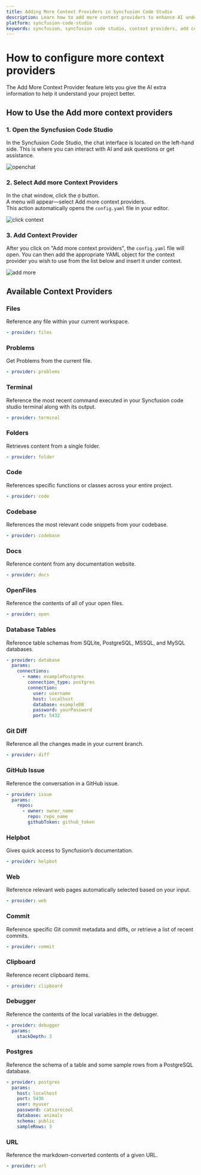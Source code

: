 ```yaml
---
title: Adding More Context Providers in Syncfusion Code Studio
description: Learn how to add more context providers to enhance AI understanding of your project in Syncfusion Code Studio by editing the config.yaml file.
platform: syncfusion-code-studio
keywords: syncfusion, syncfusion code studio, context providers, add context, config.yaml, ai, developer-tools, productivity
---
```

 
# How to configure more context providers
 
The Add More Context Provider feature lets you give the AI extra information to help it understand your project better.
 
## How to Use the Add more context providers
 
### 1. Open the Syncfusion Code Studio
 
In the Syncfusion Code Studio, the chat interface is located on the left-hand side. This is where you can interact with AI and ask questions or get assistance.

<img src="../../feature-images/open_chat.png" alt="openchat" />
 
### 2. Select Add more Context Providers
 
In the chat window, click the `@` button.  
A menu will appear—select Add more context providers.  
This action automatically opens the `config.yaml` file in your editor.

<img src="../../feature-images/clickcontext.png" alt="click context" />
 
### 3. Add Context Provider
 
After you click on "Add more context providers", the `config.yaml` file will open. You can then add the appropriate YAML object for the context provider you wish to use from the list below and insert it under context.
 
<img src="../../feature-images/addmore.png" alt="add more" />

## Available Context Providers
 
### Files  
Reference any file within your current workspace.  
```yaml
- provider: files
```
### Problems
Get Problems from the current file.
```yaml
- provider: problems
```

### Terminal
Reference the most recent command executed in your Syncfusion code studio terminal along with its output.
```yaml
- provider: terminal
```

### Folders
Retrieves content from a single folder.
```yaml
- provider: folder
```

### Code
References specific functions or classes across your entire project.
```yaml 
- provider: code
```

### Codebase
References the most relevant code snippets from your codebase.
```yaml 
- provider: codebase
```

### Docs
Reference content from any documentation website.
```yaml 
- provider: docs
```

### OpenFiles
Reference the contents of all of your open files.
```yaml
- provider: open
```

### Database Tables
Reference table schemas from SQLite, PostgreSQL, MSSQL, and MySQL databases.
```yaml
- provider: database
  params:
    connections:
      - name: examplePostgres
        connection_type: postgres
        connection:
          user: username
          host: localhost
          database: exampleDB
          password: yourPassword
          port: 5432
```

### Git Diff
Reference all the changes made in your current branch.
```yaml 
- provider: diff
```
### GitHub Issue
Reference the conversation in a GitHub issue.
```yaml
- provider: issue
  params:
    repos:
      - owner: owner_name
        repo: repo_name
        githubToken: github_token
```

### Helpbot
Gives quick access to Syncfusion’s documentation.
```yaml 
- provider: helpbot
```

### Web
Reference relevant web pages automatically selected based on your input.
```yaml
- provider: web
```

### Commit
Reference specific Git commit metadata and diffs, or retrieve a list of recent commits.
```yaml
- provider: commit
```

### Clipboard
Reference recent clipboard items.
```yaml
- provider: clipboard
```

### Debugger  
Reference the contents of the local variables in the debugger.  
```yaml
- provider: debugger
  params:
    stackDepth: 3
```

### Postgres  
Reference the schema of a table and some sample rows from a PostgreSQL database.  
```yaml
- provider: postgres
  params:
    host: localhost
    port: 5436
    user: myuser
    password: catsarecool
    database: animals
    schema: public
    sampleRows: 3
```

### URL  
Reference the markdown-converted contents of a given URL.  
```yaml
- provider: url
```